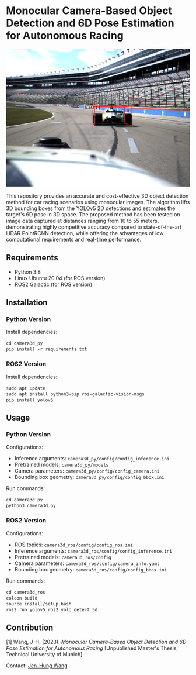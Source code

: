 # **Monocular Camera-Based Object Detection and 6D Pose Estimation for Autonomous Racing**

![Camera 3D](demo/sample.png)

This repository provides an accurate and cost-effective 3D object detection method for car racing scenarios using monocular images. The algorithm lifts 3D bounding boxes from the [YOLOv5](https://github.com/ultralytics/yolov5) 2D detections and estimates the target's 6D pose in 3D space. The proposed method has been tested on image data captured at distances ranging from 10 to 55 meters, demonstrating highly competitive accuracy compared to state-of-the-art LiDAR PointRCNN detection, while offering the advantages of low computational requirements and real-time performance.

## **Requirements**

- Python 3.8
- Linux Ubuntu 20.04 (for ROS version)
- ROS2 Galactic (for ROS version)

## **Installation**
### **Python Version**
Install dependencies:
```
cd camera3d_py
pip install -r requirements.txt
```

### **ROS2 Version**
Install dependencies:
```
sudo apt update
sudo apt install python3-pip ros-galactic-vision-msgs
pip install yolov5
```

## **Usage**
### **Python Version**
Configurations:
- Inference arguments: `camera3d_py/config/config_inference.ini`
- Pretrained models: `camera3d_py/models`
- Camera parameters: `camera3d_py/config/config_camera.ini`
- Bounding box geometry: `camera3d_py/config/config_bbox.ini`

Run commands:
```
cd camera3d_py
python3 camera3d.py
```

### **ROS2 Version**
Configurations:
- ROS topics: `camera3d_ros/config/config_ros.ini`
- Inference arguments: `camera3d_ros/config/config_inference.ini`
- Pretrained models: `camera3d_ros/config`
- Camera parameters: `camera3d_ros/config/camera_info.yaml`
- Bounding box geometry: `camera3d_ros/config/config_bbox.ini`

Run commands:
```
cd camera3d_ros
colcon build
source install/setup.bash
ros2 run yolov5_ros2 yolo_detect_3d
```

## **Contribution**
[1] Wang, J-H. (2023). *Monocular Camera-Based Object Detection and 6D Pose Estimation for Autonomous Racing* [Unpublished Master's Thesis, Technical University of Munich]

Contact: [Jen-Hung Wang](jenhung.wang@tum.de)
